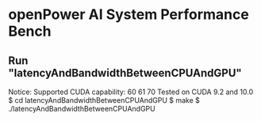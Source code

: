 # openPower AI System Performance Bench

## Run "latencyAndBandwidthBetweenCPUAndGPU"
Notice: Supported CUDA capability: 60 61 70
        Tested on CUDA 9.2 and 10.0
$ cd latencyAndBandwidthBetweenCPUAndGPU
$ make
$ ./latencyAndBandwidthBetweenCPUAndGPU
